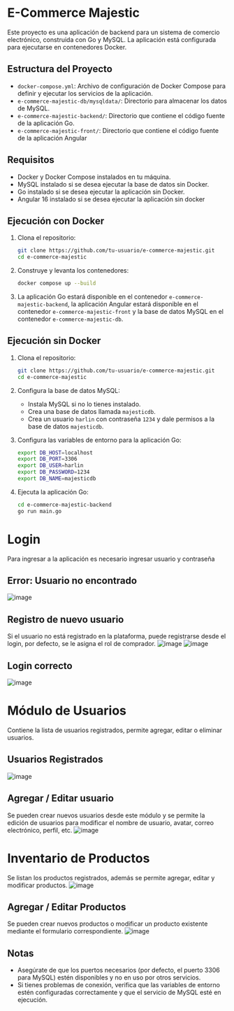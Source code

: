 # E-Commerce Majestic

Este proyecto es una aplicación de backend para un sistema de comercio electrónico, construida con Go y MySQL. La aplicación está configurada para ejecutarse en contenedores Docker.

## Estructura del Proyecto

- `docker-compose.yml`: Archivo de configuración de Docker Compose para definir y ejecutar los servicios de la aplicación.
- `e-commerce-majestic-db/mysqldata/`: Directorio para almacenar los datos de MySQL.
- `e-commerce-majestic-backend/`: Directorio que contiene el código fuente de la aplicación Go.
- `e-commerce-majestic-front/`: Directorio que contiene el código fuente de la aplicación Angular

## Requisitos

- Docker y Docker Compose instalados en tu máquina.
- MySQL instalado si se desea ejecutar la base de datos sin Docker.
- Go instalado si se desea ejecutar la aplicación sin Docker.
- Angular 16 instalado si se desea ejecutar la aplicación sin docker

## Ejecución con Docker

1. Clona el repositorio:

    ```sh
    git clone https://github.com/tu-usuario/e-commerce-majestic.git
    cd e-commerce-majestic
    ```

2. Construye y levanta los contenedores:

    ```sh
    docker compose up --build
    ```

3. La aplicación Go estará disponible en el contenedor `e-commerce-majestic-backend`, la aplicación Angular estará disponible en el contenedor `e-commerce-majestic-front` y la base de datos MySQL en el contenedor `e-commerce-majestic-db`.

## Ejecución sin Docker

1. Clona el repositorio:

    ```sh
    git clone https://github.com/tu-usuario/e-commerce-majestic.git
    cd e-commerce-majestic
    ```

2. Configura la base de datos MySQL:

    - Instala MySQL si no lo tienes instalado.
    - Crea una base de datos llamada `majesticdb`.
    - Crea un usuario `harlin` con contraseña `1234` y dale permisos a la base de datos `majesticdb`.

3. Configura las variables de entorno para la aplicación Go:

    ```sh
    export DB_HOST=localhost
    export DB_PORT=3306
    export DB_USER=harlin
    export DB_PASSWORD=1234
    export DB_NAME=majesticdb
    ```

4. Ejecuta la aplicación Go:

    ```sh
    cd e-commerce-majestic-backend
    go run main.go
    ```

# Login
Para ingresar a la aplicación es necesario ingresar usuario y contraseña

## Error: Usuario no encontrado
![image](https://github.com/user-attachments/assets/39445178-4e7f-4ceb-b912-538a0aeba915)

 
## Registro de nuevo usuario
Si el usuario no está registrado en la plataforma, puede registrarse desde el login, por defecto, se le asigna el rol de comprador.
 ![image](https://github.com/user-attachments/assets/3304a9a2-fb67-4315-abc6-0bacce5e8a35)
![image](https://github.com/user-attachments/assets/cddc0b89-32b2-42da-a703-d4a455800328)

 
## Login correcto
![image](https://github.com/user-attachments/assets/b3be35f8-410e-4daf-aed1-315650654340)

# Módulo de Usuarios
Contiene la lista de usuarios registrados, permite agregar, editar o eliminar usuarios.
## Usuarios Registrados
![image](https://github.com/user-attachments/assets/dc6834c9-16d7-4416-8915-9b21cc73db29)

## Agregar / Editar usuario
Se pueden crear nuevos usuarios desde este módulo y se permite la edición de usuarios para modificar el nombre de usuario, avatar, correo electrónico, perfil, etc.
![image](https://github.com/user-attachments/assets/8ab083d0-2ff3-4e2e-8e6d-8d5f3923fde7)

# Inventario de Productos
Se listan los productos registrados, además se permite agregar, editar y modificar productos.
![image](https://github.com/user-attachments/assets/67e12193-75aa-4a48-b082-ebed14ba46fd)

## Agregar / Editar Productos
Se pueden crear nuevos productos o modificar un producto existente mediante el formulario correspondiente.
![image](https://github.com/user-attachments/assets/f60a7a57-4224-430e-b4da-d79e8bea7806)
## Notas

- Asegúrate de que los puertos necesarios (por defecto, el puerto 3306 para MySQL) estén disponibles y no en uso por otros servicios.
- Si tienes problemas de conexión, verifica que las variables de entorno estén configuradas correctamente y que el servicio de MySQL esté en ejecución.
